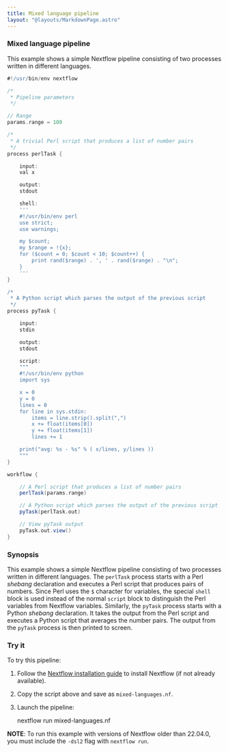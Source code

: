 ```yaml
---
title: Mixed language pipeline
layout: "@layouts/MarkdownPage.astro"
---
```


<div class="blg-summary example">
<h3>Mixed language pipeline</h3>

<p class="text-muted">
    This example shows a simple Nextflow pipeline consisting of two processes written in different languages.
</p>

```groovy
#!/usr/bin/env nextflow

/*
 * Pipeline parameters
 */

// Range
params.range = 100

/*
 * A trivial Perl script that produces a list of number pairs
 */
process perlTask {

    input:
    val x

    output:
    stdout

    shell:
    '''
    #!/usr/bin/env perl
    use strict;
    use warnings;

    my $count;
    my $range = !{x};
    for ($count = 0; $count < 10; $count++) {
        print rand($range) . ', ' . rand($range) . "\n";
    }
    '''
}

/*
 * A Python script which parses the output of the previous script
 */
process pyTask {

    input:
    stdin

    output:
    stdout

    script:
    """
    #!/usr/bin/env python
    import sys

    x = 0
    y = 0
    lines = 0
    for line in sys.stdin:
        items = line.strip().split(",")
        x += float(items[0])
        y += float(items[1])
        lines += 1

    print("avg: %s - %s" % ( x/lines, y/lines ))
    """
}

workflow {

    // A Perl script that produces a list of number pairs
    perlTask(params.range)

    // A Python script which parses the output of the previous script
    pyTask(perlTask.out)

    // View pyTask output
    pyTask.out.view()
}
```

</div>

### Synopsis

This example shows a simple Nextflow pipeline consisting of two processes written in different languages. The `perlTask` process starts with a Perl _shebang_ declaration and executes a Perl script that produces pairs of numbers. Since Perl uses the `$` character for variables, the special `shell` block is used instead of the normal `script` block to distinguish the Perl variables from Nextflow variables. Similarly, the `pyTask` process starts with a Python _shebang_ declaration. It takes the output from the Perl script and executes a Python script that averages the number pairs. The output from the `pyTask` process is then printed to screen.

### Try it

To try this pipeline:

1. Follow the [Nextflow installation guide](https://www.nextflow.io/docs/latest/install.html#install-nextflow) to install Nextflow (if not already available).
2. Copy the script above and save as `mixed-languages.nf`.
3. Launch the pipeline:

    nextflow run mixed-languages.nf

**NOTE**: To run this example with versions of Nextflow older than 22.04.0, you must include the `-dsl2` flag with `nextflow run`.
